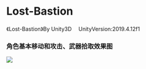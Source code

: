 # Lost-Bastion
 《Lost-Bastion》By Unity3D
　UnityVersion:2019.4.12f1
### 角色基本移动和攻击、武器拾取效果图
![](https://i.imgur.com/ZEvTjTL.png)